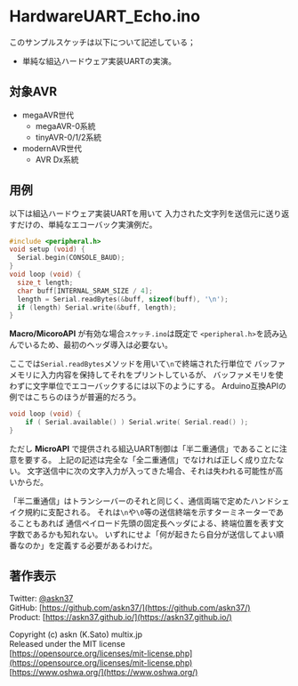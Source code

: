 # HardwareUART_Echo.ino

このサンプルスケッチは以下について記述している；

- 単純な組込ハードウェア実装UARTの実演。

## 対象AVR

- megaAVR世代
  - megaAVR-0系統
  - tinyAVR-0/1/2系統
- modernAVR世代
  - AVR Dx系統

## 用例

以下は組込ハードウェア実装UARTを用いて
入力された文字列を送信元に送り返すだけの、単純なエコーバック実演例だ。

```c
#include <peripheral.h>
void setup (void) {
  Serial.begin(CONSOLE_BAUD);
}
void loop (void) {
  size_t length;
  char buff[INTERNAL_SRAM_SIZE / 4];
  length = Serial.readBytes(&buff, sizeof(buff), '\n');
  if (length) Serial.write(&buff, length);
}
```

__Macro/MicoroAPI__ が有効な場合`スケッチ.ino`は既定で
`<peripheral.h>`を読み込んでいるため、最初のヘッダ導入は必要ない。

ここでは`Serial.readBytes`メソッドを用いて`\n`で終端された行単位で
バッファメモリに入力内容を保持してそれをプリントしているが、
バッファメモリを使わずに文字単位でエコーバックするには以下のようにする。
Arduino互換APIの例ではこちらのほうが普遍的だろう。

```c
void loop (void) {
	if ( Serial.available() ) Serial.write( Serial.read() );
}
```

ただし __MicroAPI__ で提供される組込UART制御は「半二重通信」であることに注意を要する。
上記の記述は完全な「全二重通信」でなければ正しく成り立たない。
文字送信中に次の文字入力が入ってきた場合、それは失われる可能性が高いからだ。

「半二重通信」はトランシーバーのそれと同じく、通信両端で定めたハンドシェイク規約に支配される。
それは`\n`や`\0`等の送信終端を示すターミネーターであることもあれば
通信ペイロード先頭の固定長ヘッダによる、終端位置を表す文字数であるかも知れない。
いずれにせよ「何が起きたら自分が送信してよい順番なのか」を定義する必要があるわけだ。

## 著作表示

Twitter: [@askn37](https://twitter.com/askn37) \
GitHub: [https://github.com/askn37/](https://github.com/askn37/) \
Product: [https://askn37.github.io/](https://askn37.github.io/)

Copyright (c) askn (K.Sato) multix.jp \
Released under the MIT license \
[https://opensource.org/licenses/mit-license.php](https://opensource.org/licenses/mit-license.php) \
[https://www.oshwa.org/](https://www.oshwa.org/)
